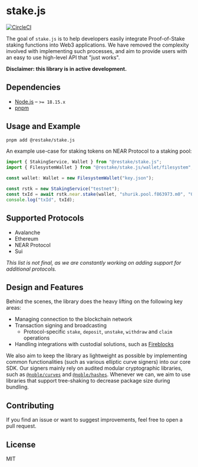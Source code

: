 # stake.js

[![CircleCI](https://dl.circleci.com/status-badge/img/gh/restake/stake.js/tree/master.svg?style=shield&circle-token=8de591d088f23c001c417fdc7228ddb6e688878d)](https://dl.circleci.com/status-badge/redirect/gh/restake/stake.js/tree/master)

The goal of `stake.js` is to help developers easily integrate Proof-of-Stake staking functions into Web3 applications. We have removed the complexity involved with implementing such processes, and aim to provide users with an easy to use high-level API that "just works".

**Disclaimer: this library is in active development.**

## Dependencies

- [Node.js](https://nodejs.org/en) – `>= 18.15.x`
- [pnpm](https://pnpm.io/)

## Usage and Example

```sh
pnpm add @restake/stake.js
```

An example use-case for staking tokens on NEAR Protocol to a staking pool:

```typescript
import { StakingService, Wallet } from "@restake/stake.js";
import { FilesystemWallet } from "@restake/stake.js/wallet/filesystem";

const wallet: Wallet = new FilesystemWallet("key.json");

const rstk = new StakingService("testnet");
const txId = await rstk.near.stake(wallet, "shurik.pool.f863973.m0", "0.1");
console.log("txId", txId);
```

## Supported Protocols

- Avalanche
- Ethereum
- NEAR Protocol
- Sui

_This list is not final, as we are constantly working on adding support for additional protocols._

## Design and Features

Behind the scenes, the library does the heavy lifting on the following key areas:

- Managing connection to the blockchain network
- Transaction signing and broadcasting
    - Protocol-specific `stake`, `deposit`, `unstake`, `withdraw` and `claim` operations
- Handling integrations with custodial solutions, such as [Fireblocks](https://www.fireblocks.com)

We also aim to keep the library as lightweight as possible by implementing common functionalities (such as various elliptic curve signers) into our core SDK. Our signers mainly rely on audited modular cryptographic libraries, such as [`@noble/curves`](https://github.com/paulmillr/noble-curves) and [`@noble/hashes`](https://github.com/paulmillr/noble-hashes). Whenever we can, we aim to use libraries that support tree-shaking to decrease package size during bundling.

## Contributing

If you find an issue or want to suggest improvements, feel free to open a pull request.

## License

MIT

